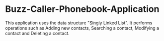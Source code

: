 # Buzz-Caller-Phonebook-Application
This application uses the data structure "Singly Linked List". It performs operations such as Adding new contacts, Searching a contact, Modifying a contact and Deleting a contact.
